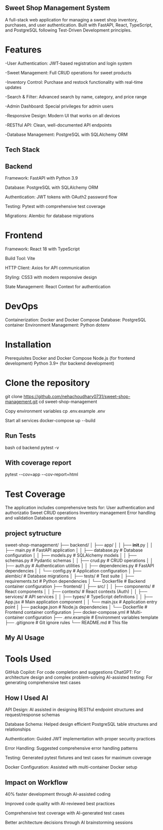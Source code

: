 ## Sweet Shop Management System
A full-stack web application for managing a sweet shop inventory, purchases, and user authentication. Built with FastAPI, 
React, TypeScript, and PostgreSQL following Test-Driven Development principles.

# Features
-User Authentication: JWT-based registration and login system

-Sweet Management: Full CRUD operations for sweet products

-Inventory Control: Purchase and restock functionality with real-time updates

-Search & Filter: Advanced search by name, category, and price range

-Admin Dashboard: Special privileges for admin users

-Responsive Design: Modern UI that works on all devices

-RESTful API: Clean, well-documented API endpoints

-Database Management: PostgreSQL with SQLAlchemy ORM

 ## Tech Stack
## Backend
Framework: FastAPI with Python 3.9

Database: PostgreSQL with SQLAlchemy ORM

Authentication: JWT tokens with OAuth2 password flow

Testing: Pytest with comprehensive test coverage

Migrations: Alembic for database migrations

# Frontend
Framework: React 18 with TypeScript

Build Tool: Vite

HTTP Client: Axios for API communication

Styling: CSS3 with modern responsive design

State Management: React Context for authentication

# DevOps
Containerization: Docker and Docker Compose
Database: PostgreSQL container
Environment Management: Python dotenv

# Installation
Prerequisites
Docker and Docker Compose
Node.js (for frontend development)
Python 3.9+ (for backend development)

 # Clone the repository
git clone https://github.com/nehachoudhary0731/sweet-shop-management.git
cd sweet-shop-management

 Copy environment variables
cp .env.example .env

 Start all services
docker-compose up --build

## Run Tests
bash
cd backend
pytest -v

## With coverage report
pytest --cov=app --cov-report=html

# Test Coverage
The application includes comprehensive tests for:
User authentication and authorizatio
Sweet CRUD operations
Inventory management
Error handling and validation
Database operations
## project sytructure
sweet-shop-management/
├── backend/
│   ├── app/
│   │   ├── __init__.py
│   │   ├── main.py              # FastAPI application
│   │   ├── database.py          # Database configuration
│   │   ├── models.py            # SQLAlchemy models
│   │   ├── schemas.py           # Pydantic schemas
│   │   ├── crud.py              # CRUD operations
│   │   ├── auth.py              # Authentication utilities
│   │   ├── dependencies.py      # FastAPI dependencies
│   │   └── config.py            # Application configuration
│   ├── alembic/                 # Database migrations
│   ├── tests/                   # Test suite
│   ├── requirements.txt         # Python dependencies
│   └── Dockerfile              # Backend container configuration
├── frontend/
│   ├── src/
│   │   ├── components/          # React components
│   │   ├── contexts/           # React contexts (Auth)
│   │   ├── services/           # API services
│   │   ├── types/              # TypeScript definitions
│   │   ├── App.jsx             # Main application component
│   │   └── main.jsx            # Application entry point
│   ├── package.json            # Node.js dependencies
│   └── Dockerfile              # Frontend container configuration
├── docker-compose.yml          # Multi-container configuration
├── .env.example               # Environment variables template
├── .gitignore                 # Git ignore rules
└── README.md                  # This file

## My AI Usage
# Tools Used
GitHub Copilot: For code completion and suggestions
ChatGPT: For architecture design and complex problem-solving
AI-assisted testing: For generating comprehensive test cases
## How I Used AI
API Design: AI assisted in designing RESTful endpoint structures and request/response schemas

Database Schema: Helped design efficient PostgreSQL table structures and relationships

Authentication: Guided JWT implementation with proper security practices

Error Handling: Suggested comprehensive error handling patterns

Testing: Generated pytest fixtures and test cases for maximum coverage

Docker Configuration: Assisted with multi-container Docker setup

## Impact on Workflow
40% faster development through AI-assisted coding

Improved code quality with AI-reviewed best practices

Comprehensive test coverage with AI-generated test cases

Better architecture decisions through AI brainstorming sessions






